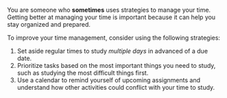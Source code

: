 You are someone who **sometimes** uses strategies to manage your time. Getting better at managing your time is important because it can help you stay organized and prepared.

To improve your time management, consider using the following strategies:

1.	Set aside regular times to study *multiple days* in advanced of a due date.
2.	Prioritize tasks based on the most important things you need to study, such as studying the most difficult things first. 
3. Use a calendar to remind yourself of upcoming assignments and understand how other activities could conflict with your time to study.
